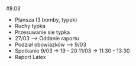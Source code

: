 #8.03
* Plansza (3 bomby, typek)
* Ruchy typka
* Przesuwanie sie typka
* 27/03 --> Oddanie raportu
* Podział obowiazków --> 9/03
* Spotkanie 
	9/03 -> 19 - 20
	11/03 -> 11:30 - 13:30
* Raport Latex
